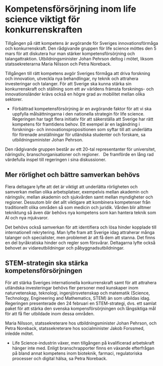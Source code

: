 # Kompetensförsörjning inom life science viktigt för konkurrenskraften

Tillgången på rätt kompetens är avgörande för Sveriges innovationsförmåga och konkurrenskraft. Den rådgivande gruppen för life science möttes den 5 mars för att diskutera hur man stärker kompetensförsörjning och talangattraktion. Utbildningsminister Johan Pehrson deltog i mötet, liksom statssekreterarna Maria Nilsson och Petra Noreback.

Tillgången till rätt kompetens avgör Sveriges förmåga att driva forskning och innovation, utveckla nya behandlingar, ny teknik och attrahera investeringar och talanger. För att Sverige ska kunna stärka sin konkurrenskraft och ställning som ett av världens främsta forsknings- och innovationsländer krävs också en högre grad av mobilitet mellan olika sektorer.

- Förbättrad kompetensförsörjning är en avgörande faktor för att vi ska uppfylla målsättningarna i den nationella strategin för life science. Regeringen har tagit flera initiativ för att säkerställa att Sverige har rätt kompetens för framtidens behov. Ett exempel är en lagändring i forsknings- och innovationspropositionen som syftar till att underlätta för förenade anställningar för utländska studenter och forskare, sa utbildningsminister Johan Pehrson.

Den rådgivande gruppen består av ett 20-tal representanter för universitet, näringsliv, branschorganisationer och regioner.   De framförde en lång rad värdefulla inspel till regeringen i sina diskussioner.

## Mer rörlighet och bättre samverkan behövs

Flera deltagare lyfte att det är viktigt att underlätta rörligheten och samverkan mellan olika arbetsplatser, exempelvis mellan akademin och näringsliv, mellan akademin och sjukvården samt mellan myndigheter och regioner. Dessutom blir det allt viktigare att kombinera kompetenser från traditionellt olika områden så som medicin och juridik. Vården blir alltmer tekniktung så även där behövs nya kompetens som kan hantera teknik som AI och nya mjukvaror.

Det behövs också samverkan för att identifiera och lösa hinder kopplade till internationell rekrytering. Man lyfte fram att Sverige idag attraherar många talanger och specialister, men problemet är att få dem att stanna. Det finns en del byråkratiska hinder och regler som försvårar. Deltagarna lyfte också behovet av vidareutbildningar och påbyggnadsutbildningar.

## STEM-strategin ska stärka kompetensförsörjningen

För att stärka Sveriges internationella konkurrenskraft samt för att attrahera utländska investeringar behövs fler personer med kunskaper inom naturvetenskap, teknologi, ingenjörsvetenskap och matematik (Science, Technology, Engineering and Mathematics, STEM) än som utbildas idag. Regeringen presenterade den 24 februari en STEM-strategi, dvs. ett samlat paket för att stärka den svenska kompensförsörjningen och långsiktiga mål för att få fler utbildade inom dessa områden.

Maria Nilsson, statssekreterare hos utbildningsminister Johan Pehrson, och Petra Noreback, statssekreterare hos socialminister Jakob Forssmed, inledde mötet.

- Life Science-industrin växer, men tillgången på kvalificerad arbetskraft hänger inte med. Enligt branschrapporter finns en växande efterfrågan på bland annat kompetens inom bioteknik, farmaci, regulatoriska processer och digital hälsa, sa Petra Noreback.
